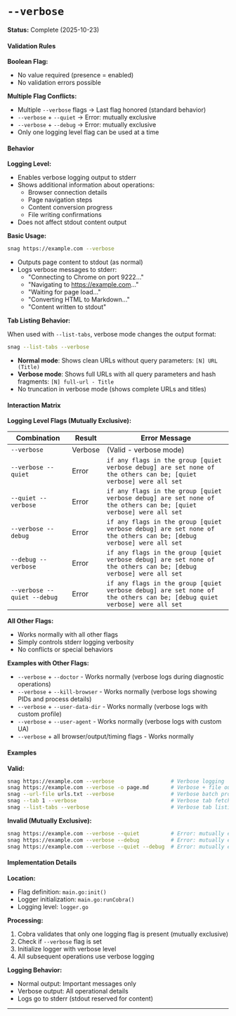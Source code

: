 # `--verbose`

**Status:** Complete (2025-10-23)

#### Validation Rules

**Boolean Flag:**

- No value required (presence = enabled)
- No validation errors possible

**Multiple Flag Conflicts:**

- Multiple `--verbose` flags → Last flag honored (standard behavior)
- `--verbose` + `--quiet` → Error: mutually exclusive
- `--verbose` + `--debug` → Error: mutually exclusive
- Only one logging level flag can be used at a time

#### Behavior

**Logging Level:**

- Enables verbose logging output to stderr
- Shows additional information about operations:
  - Browser connection details
  - Page navigation steps
  - Content conversion progress
  - File writing confirmations
- Does not affect stdout content output

**Basic Usage:**

```bash
snag https://example.com --verbose
```

- Outputs page content to stdout (as normal)
- Logs verbose messages to stderr:
  - "Connecting to Chrome on port 9222..."
  - "Navigating to https://example.com..."
  - "Waiting for page load..."
  - "Converting HTML to Markdown..."
  - "Content written to stdout"

**Tab Listing Behavior:**

When used with `--list-tabs`, verbose mode changes the output format:

```bash
snag --list-tabs --verbose
```

- **Normal mode**: Shows clean URLs without query parameters: `[N] URL (Title)`
- **Verbose mode**: Shows full URLs with all query parameters and hash fragments: `[N] full-url - Title`
- No truncation in verbose mode (shows complete URLs and titles)

#### Interaction Matrix

**Logging Level Flags (Mutually Exclusive):**

| Combination                 | Result  | Error Message                                                                                                           |
| --------------------------- | ------- | ----------------------------------------------------------------------------------------------------------------------- |
| `--verbose`                 | Verbose | (Valid - verbose mode)                                                                                                  |
| `--verbose --quiet`         | Error   | `if any flags in the group [quiet verbose debug] are set none of the others can be; [quiet verbose] were all set`       |
| `--quiet --verbose`         | Error   | `if any flags in the group [quiet verbose debug] are set none of the others can be; [quiet verbose] were all set`       |
| `--verbose --debug`         | Error   | `if any flags in the group [quiet verbose debug] are set none of the others can be; [debug verbose] were all set`       |
| `--debug --verbose`         | Error   | `if any flags in the group [quiet verbose debug] are set none of the others can be; [debug verbose] were all set`       |
| `--verbose --quiet --debug` | Error   | `if any flags in the group [quiet verbose debug] are set none of the others can be; [debug quiet verbose] were all set` |

**All Other Flags:**

- Works normally with all other flags
- Simply controls stderr logging verbosity
- No conflicts or special behaviors

**Examples with Other Flags:**

- `--verbose` + `--doctor` - Works normally (verbose logs during diagnostic operations)
- `--verbose` + `--kill-browser` - Works normally (verbose logs showing PIDs and process details)
- `--verbose` + `--user-data-dir` - Works normally (verbose logs with custom profile)
- `--verbose` + `--user-agent` - Works normally (verbose logs with custom UA)
- `--verbose` + all browser/output/timing flags - Works normally

#### Examples

**Valid:**

```bash
snag https://example.com --verbose                  # Verbose logging
snag https://example.com --verbose -o page.md       # Verbose + file output
snag --url-file urls.txt --verbose                  # Verbose batch processing
snag --tab 1 --verbose                              # Verbose tab fetch
snag --list-tabs --verbose                          # Verbose tab listing
```

**Invalid (Mutually Exclusive):**

```bash
snag https://example.com --verbose --quiet          # Error: mutually exclusive
snag https://example.com --verbose --debug          # Error: mutually exclusive
snag https://example.com --verbose --quiet --debug  # Error: mutually exclusive
```

#### Implementation Details

**Location:**

- Flag definition: `main.go:init()`
- Logger initialization: `main.go:runCobra()`
- Logging level: `logger.go`

**Processing:**

1. Cobra validates that only one logging flag is present (mutually exclusive)
2. Check if `--verbose` flag is set
3. Initialize logger with verbose level
4. All subsequent operations use verbose logging

**Logging Behavior:**

- Normal output: Important messages only
- Verbose output: All operational details
- Logs go to stderr (stdout reserved for content)

---
